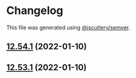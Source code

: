 # Changelog

This file was generated using [@jscutlery/semver](https://github.com/jscutlery/semver).

## [12.54.1](https://github.com/Angular-RU/angular-ru-sdk/compare/@angular-ru/typescript_12.54.0...@angular-ru/typescript_12.54.1) (2022-01-10)



## [12.53.1](https://github.com/Angular-RU/angular-ru-sdk/compare/@angular-ru/typescript_12.53.0...@angular-ru/typescript_12.53.1) (2022-01-10)

